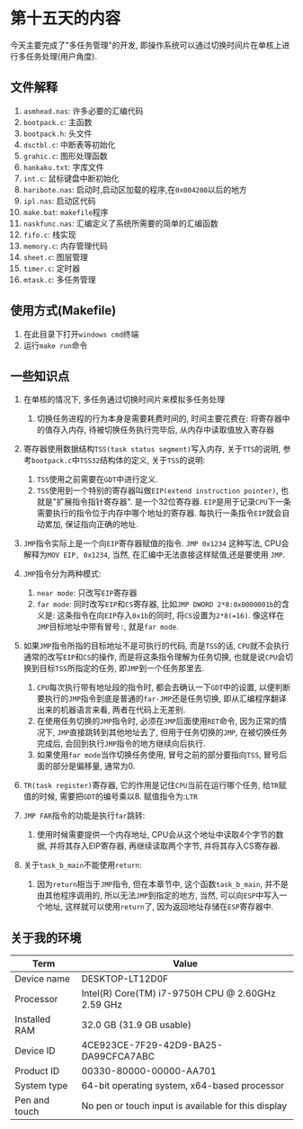 # 第十五天的内容

今天主要完成了"多任务管理"的开发, 即操作系统可以通过切换时间片在单核上进行多任务处理(用户角度).







## 文件解释

1. `asmhead.nas`: 许多必要的汇编代码
2. `bootpack.c`: 主函数
3. `bootpack.h`: 头文件
4. `dsctbl.c`: 中断表等初始化
5. `grahic.c`: 图形处理函数
6. `hankaku.txt`: 字库文件
7. `int.c`: 鼠标键盘中断初始化
8. `haribote.nas`: 启动时,启动区加载的程序,在`0x004200`以后的地方
9. `ipl.nas`: 启动区代码
10. `make.bat`: `makefile`程序
11. `naskfunc.nas`: 汇编定义了系统所需要的简单的汇编函数
12. `fifo.c`: 栈实现
13. `memory.c`: 内存管理代码
14. `sheet.c`: 图层管理
15. `timer.c`: 定时器
16. `mtask.c`: 多任务管理



## 使用方式(Makefile)

1. 在此目录下打开`windows cmd`终端
2. 运行`make run`命令

## 一些知识点

1. 在单核的情况下, 多任务通过切换时间片来模拟多任务处理

   1. 切换任务进程的行为本身是需要耗费时间的, 时间主要花费在: 将寄存器中的值存入内存, 待被切换任务执行完毕后, 从内存中读取值放入寄存器

2. 寄存器使用数据结构`TSS(task status segment)`写入内存, 关于`TTS`的说明, 参考`bootpack.c`中`TSS32`结构体的定义, 关于`TSS`的说明:

   1. `TSS`使用之前需要在`GDT`中进行定义.
   2. `TSS`使用到一个特别的寄存器叫做`EIP(extend instruction pointer)`, 也就是"扩展指令指针寄存器". 是一个32位寄存器. `EIP`是用于记录`CPU`下一条需要执行的指令位于内存中哪个地址的寄存器. 每执行一条指令`EIP`就会自动累加, 保证指向正确的地址.

3. `JMP`指令实际上是一个向`EIP`寄存器赋值的指令. `JMP 0x1234` 这种写法,  CPU会解释为`MOV EIP, 0x1234`, 当然, 在汇编中无法直接这样赋值,还是要使用 `JMP`.

4. `JMP`指令分为两种模式:

   1. `near mode`: 只改写`EIP`寄存器
   2. `far mode`: 同时改写`EIP`和`CS`寄存器, 比如`JMP DWORD 2*8:0x0000001b`的含义是: 这条指令在向`EIP`存入`0x1b`的同时, 将`CS`设置为`2*8(=16)`. 像这样在`JMP`目标地址中带有冒号`:`, 就是`far mode`.

5. 如果`JMP`指令所指的目标地址不是可执行的代码, 而是`TSS`的话, `CPU`就不会执行通常的改写`EIP`和`CS`的操作, 而是将这条指令理解为任务切换, 也就是说`CPU`会切换到目标`TSS`所指定的任务,  即`JMP`到一个任务那里去.

   1. `CPU`每次执行带有地址段的指令时, 都会去确认一下`GDT`中的设置, 以便判断要执行的`JMP`指令到底是普通的`far-JMP`还是任务切换, 即从汇编程序翻译出来的机器语言来看, 两者在代码上无差别.
   2. 在使用任务切换的`JMP`指令时, 必须在`JMP`后面使用`RET`命令, 因为正常的情况下, `JMP`直接跳转到其他地址去了, 但用于任务切换的`JMP`, 在被切换任务完成后, 会回到执行`JMP`指令的地方继续向后执行.
   3. 如果使用`far mode`当作切换任务使用, 冒号之前的部分要指向`TSS`, 冒号后面的部分是偏移量, 通常为0.

6. `TR(task register)`寄存器, 它的作用是记住`CPU`当前在运行哪个任务, 给`TR`赋值的时候, 需要把`GDT`的编号乘以8. 赋值指令为:`LTR`

7. `JMP FAR`指令的功能是执行`far`跳转:

   1. 使用时候需要提供一个内存地址, CPU会从这个地址中读取4个字节的数据, 并将其存入EIP寄存器, 再继续读取两个字节, 并将其存入CS寄存器.

8. 关于`task_b_main`不能使用`return`:

   1. 因为`return`相当于`JMP`指令, 但在本章节中, 这个函数`task_b_main`, 并不是由其他程序调用的, 所以无法`JMP`到指定的地方, 当然, 可以向`ESP`中写入一个地址, 这样就可以使用`return`了, 因为返回地址存储在`ESP`寄存器中.

   

## 关于我的环境


|Term|Value|
|-|-|
|Device name|DESKTOP-LT12D0F|
|Processor|Intel(R) Core(TM) i7-9750H CPU @ 2.60GHz   2.59 GHz|
|Installed RAM|32.0 GB (31.9 GB usable)|
|Device ID|4CE923CE-7F29-42D9-BA25-DA99CFCA7ABC|
|Product ID|00330-80000-00000-AA701|
|System type|64-bit operating system, x64-based processor|
|Pen and touch|No pen or touch input is available for this display|